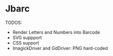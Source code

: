 Jbarc
====
TODOS:

* Render Letters and Numbers into Barcode
* SVG suppport
* CSS support
* ImagickDriver and GdDriver: PNG hard-coded
